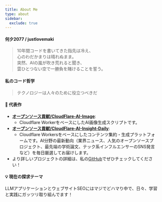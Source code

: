 ```yaml
---
title: About Me
type: about
sidebar:
  exclude: true
---
```

#### 何夕2077 / justlovemaki

> 10年間コードを書いてきた指先は冷え、<br>心のわだかまりは晴れぬまま。<br>突然、AIの嵐が吹き荒れると聞き、<br>雲ひとつない空で一勝負を賭けることを誓う。

#### 私のコード哲学

> テクノロジーは人々のために役立つべきだ

#### 💎 代表作

*   **[オープンソース貢献/CloudFlare-AI-Image](https://github.com/justlovemaki/CloudFlare-AI-Image)**:
    *   Cloudflare WorkerをベースにしたAI画像生成スクリプトです。
*   **[オープンソース貢献/CloudFlare-AI-Insight-Daily](https://github.com/justlovemaki/CloudFlare-AI-Insight-Daily)**:
    *   Cloudflare Workersをベースにしたコンテンツ集約・生成プラットフォームです。AI分野の最新動向（業界ニュース、人気のオープンソースプロジェクト、最先端の学術論文、テック系インフルエンサーのSNS発言など）を毎日厳選してお届けします。
*   より詳しいプロジェクトの詳細は、私の[GitHub](https://github.com/justlovemaki)でぜひチェックしてください！

#### 💡 現在の探求テーマ

LLMアプリケーションとウェブサイトSEOにはマジでどハマり中で、日々、学習と実践にガッツリ取り組んでます！